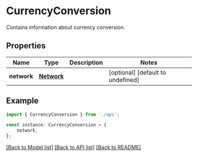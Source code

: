 # CurrencyConversion

Contains information about currency conversion.

## Properties

Name | Type | Description | Notes
------------ | ------------- | ------------- | -------------
**network** | [**Network**](Network.md) |  | [optional] [default to undefined]

## Example

```typescript
import { CurrencyConversion } from './api';

const instance: CurrencyConversion = {
    network,
};
```

[[Back to Model list]](../README.md#documentation-for-models) [[Back to API list]](../README.md#documentation-for-api-endpoints) [[Back to README]](../README.md)
